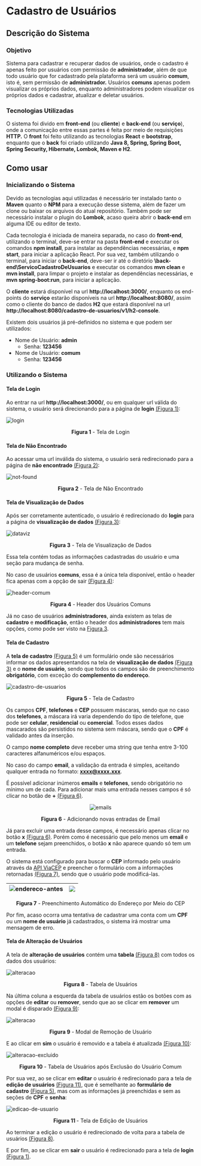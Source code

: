 # Cadastro de Usuários

## Descrição do Sistema

### Objetivo

Sistema para cadastrar e recuperar dados de usuários, onde o cadastro é apenas feito por usuários com permissão de **administrador**, além de que todo usuário que for cadastrado pela plataforma será um usuário **comum**, isto é, sem permissão de **administrador.** Usuários **comuns** apenas podem visualizar os próprios dados, enquanto administradores podem visualizar os próprios dados e cadastrar, atualizar e deletar usuários.

### Tecnologias Utilizadas

O sistema foi divido em **front-end** (ou **cliente**) e **back-end** (ou **serviço**), onde a comunicação entre essas partes é feita por meio de requisições **HTTP.** O **front** foi feito utilizando as tecnologias **React** e **bootstrap**, enquanto que o **back** foi criado utilizando **Java 8, Spring, Spring Boot, Spring Security, Hibernate, Lombok, Maven e H2**.

## Como usar

### Inicializando o Sistema

Devido as tecnologias aqui utilizadas é necessário ter instalado tanto o **Maven** quanto o **NPM** para a execução desse sistema, além de fazer um clone ou baixar os arquivos do atual repositório. Também pode ser necessário instalar o plugin do **Lombok**, acaso queira abrir o **back-end** em alguma IDE ou editor de texto.

Cada tecnologia é iniciada de maneira separada, no caso do **front-end**, utilizando o terminal, deve-se entrar na pasta **front-end** e executar os comandos **npm install**, para instalar as dependências necessárias, e **npm start**, para iniciar a aplicação React. Por sua vez, também utilizando o terminal, para iniciar o **back-end**, deve-ser ir até o diretório **\back-end\ServicoCadastroDeUsuarios** e executar os comandos **mvn clean** e **mvn install**, para limpar o projeto e instalar as dependências necessárias, e **mvn spring-boot:run**, para iniciar a aplicação.

O **cliente** estará disponível na url **http://localhost:3000/**, enquanto os end-points do **serviço** estarão disponíveis na url **http://localhost:8080/**, assim como o cliente do banco de dados **H2** que estará disponível na url **http://localhost:8080/cadastro-de-usuarios/v1/h2-console**.

Existem dois usuários já pré-definidos no sistema e que podem ser utilizados:

* Nome de Usuário: **admin**
  * Senha: **123456**
* Nome de Usuário: **comum**
  * Senha: **123456**

### Utilizando o Sistema

#### Tela de Login

Ao entrar na url **http://localhost:3000/**, ou em qualquer url válida do sistema, o usuário será direcionando para a página de **login**  <a href="#Figura1">(Figura 1)</a>:

![login](https://github.com/gpm22/cadastroDeUsuarios/blob/main/img/login.png?raw=true)

<p id="Figura1" align="center"><b>Figura 1</b> - Tela de Login</p>

#### Tela de Não Encontrado

Ao acessar uma url inválida do sistema, o usuário será redirecionado para a página de **não encontrado** <a href="#Figura2">(Figura 2)</a>:

![not-found](https://github.com/gpm22/cadastroDeUsuarios/blob/main/img/not-found.png?raw=true)

<p id="Figura2" align="center"><b>Figura 2</b> - Tela de Não Encontrado</p>

#### Tela de Visualização de Dados

Após ser corretamente autenticado, o usuário é redirecionado do **login** para a página de **visualização de dados** <a href="#Figura3">(Figura 3)</a>:

![dataviz](https://github.com/gpm22/cadastroDeUsuarios/blob/main/img/dataviz.png?raw=true)

<p id="Figura3" align="center"><b>Figura 3</b> - Tela de Visualização de Dados</p>

Essa tela contém todas as informações cadastradas do usuário e uma seção para mudança de senha.

No caso de usuários **comuns**, essa é a única tela disponível, então o header fica apenas com a opção de sair <a href="#Figura4">(Figura 4)</a>:

![header-comum](https://github.com/gpm22/cadastroDeUsuarios/blob/main/img/header-comum.png?raw=true)

<p id="Figura4" align="center"><b>Figura 4</b> - Header dos Usuários Comuns</p>

Já no caso de usuários **administradores**, ainda existem as telas de **cadastro** e **modificação**, então o header dos **administradores** tem mais opções, como pode ser visto na <a href="#Figura3">Figura 3</a>.

#### Tela de Cadastro

A **tela de cadastro** <a href="#Figura5">(Figura 5)</a> é um formulário onde são necessários informar os dados apresentandos na tela de **visualização de dados** <a href="#Figura3">(Figura 3)</a> e o **nome de usuário**, sendo que todos os campos são de preenchimento **obrigatório**, com exceção do **complemento do endereço**.

![cadastro-de-usuarios](https://github.com/gpm22/cadastroDeUsuarios/blob/main/img/cadastro-de-usuarios.png?raw=true)

<p id="Figura5" align="center"><b>Figura 5</b> - Tela de Cadastro</p>

Os campos **CPF**, **telefones** e **CEP** possuem máscaras, sendo que no caso dos **telefones**, a máscara irá varia dependendo do tipo de telefone, que pode ser **celular**, **residencial** ou **comercial**. Todos esses dados mascarados são persistidos no sistema sem máscara, sendo que o **CPF** é validado antes da inserção.

O campo **nome completo** deve receber uma string que tenha entre 3-100 caracteres alfanuméricos e/ou espaços. 

No caso do campo **email**, a validação da entrada é simples, aceitando qualquer entrada no formato: **xxxx@xxxx.xxx**.

É possível adicionar inúmeros **emails** e **telefones**, sendo obrigatório no mínimo um de cada. Para adicionar mais uma entrada nesses campos é só clicar no botão de **+** <a href="#Figura6">(Figura 6)</a>. 

 <p align="center"> <img src="https://github.com/gpm22/cadastroDeUsuarios/blob/main/img/emails.png?raw=true" alt="emails"> </p>

<p id="#Figura6" align="center"><b>Figura 6</b> - Adicionando novas entradas de Email</p>

Já para excluir uma entrada desse campos, é necessário apenas clicar no botão **x** <a href="#Figura6">(Figura 6)</a>. Porém como é necessário que pelo menos um **email** e um **telefone** sejam preenchidos, o botão **x** não aparece quando só tem um entrada.

O sistema está configurado para buscar o **CEP** informado pelo usuário através da [API ViaCEP](https://viacep.com.br/) e preencher o formulário com a informações retornadas <a href="#Figura7">(Figura 7)</a>, sendo que o usuário pode modificá-las.

| <img src="https://github.com/gpm22/cadastroDeUsuarios/blob/main/img/endereco-antes.png?raw=true" alt="endereco-antes" style="zoom:100%;" /> | <img src="https://github.com/gpm22/cadastroDeUsuarios/blob/main/img/endereco-depois.png?raw=true" style="zoom:100%;" /> |
| ------------------------------------------------------------ | ------------------------------------------------------------ |

<p id="Figura7" align="center"><b>Figura 7</b> - Preenchimento Automático do Endereço por Meio do CEP</p>

Por fim, acaso ocorra uma tentativa de cadastrar uma conta com um **CPF** ou um **nome de usuário** já cadastrados, o sistema irá mostrar uma mensagem de erro.

#### Tela de Alteração de Usuários

A tela de **alteração de usuários** contém uma **tabela** <a href="#Figura8">(Figura 8)</a> com todos os dados dos usuários:

![alteracao](https://github.com/gpm22/cadastroDeUsuarios/blob/main/img/alteracao.png?raw=true)

<p id="#Figura8" align="center"><b>Figura 8</b> - Tabela de Usuários</p>

Na última coluna a esquerda da tabela de usuários estão os botões com as opções de **editar** ou **remover**, sendo que ao se clicar em **remover** um modal é disparado <a href="#Figura9">(Figura 9)</a>:

![alteracao](https://github.com/gpm22/cadastroDeUsuarios/blob/main/img/modal-alteracao.png?raw=true)

<p id="Figura9" align="center"><b>Figura 9</b> - Modal de Remoção de Usuário</p>

E ao clicar em **sim** o usuário é removido e a tabela é atualizada <a href="#Figura10">(Figura 10)</a>:

![alteracao-excluido](https://github.com/gpm22/cadastroDeUsuarios/blob/main/img/alteracao-excluido.png?raw=true)

<p id="Figura10" align="center"><b>Figura 10</b> - Tabela de Usuários após Exclusão do Usuário Comum</p>

Por sua vez, ao se clicar em **editar** o usuário é redirecionado para a tela de **edição de usuários** <a href="#Figura11">(Figura 11)</a>, que é semelhante ao **formulário de cadastro** <a href="#Figura5">(Figura 5)</a>, mas com as informações já preenchidas e sem as seções de **CPF** e **senha**:

![edicao-de-usuario](https://github.com/gpm22/cadastroDeUsuarios/blob/main/img/edicao-de-usuario.png?raw=true)

<p id="Figura11" align="center"><b>Figura 11 </b> - Tela de Edição de Usuários</p>

Ao terminar a edição o usuário é redirecionado de volta para a tabela de usuários <a href="#Figura8">(Figura 8)</a>.

E por fim, ao se clicar em **sair** o usuário é redirecionado para a tela de **login** <a href="#Figura1">(Figura 1)</a>.
